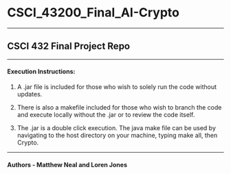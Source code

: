 # CSCI_43200_Final_AI-Crypto
***
## CSCI 432 Final Project Repo

***
#### Execution Instructions:
1) A .jar file is included for those who wish to solely run the code without updates.

2) There is also a makefile included for those who wish to branch the code and execute locally without the .jar or to review the code itself.

3) The .jar is a double click execution. The java make file can be used by navigating to the host directory on your machine, typing make all, then Crypto.

***
#### Authors - Matthew Neal and Loren Jones
